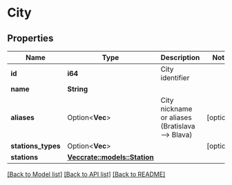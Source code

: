 # City

## Properties

Name | Type | Description | Notes
------------ | ------------- | ------------- | -------------
**id** | **i64** | City identifier | 
**name** | **String** |  | 
**aliases** | Option<**Vec<String>**> | City nickname or aliases (Bratislava --> Blava) | [optional]
**stations_types** | Option<**Vec<String>**> |  | [optional]
**stations** | [**Vec<crate::models::Station>**](Station.md) |  | 

[[Back to Model list]](../README.md#documentation-for-models) [[Back to API list]](../README.md#documentation-for-api-endpoints) [[Back to README]](../README.md)


